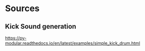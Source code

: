 # Sources

## Kick Sound generation
https://py-modular.readthedocs.io/en/latest/examples/simple_kick_drum.html
